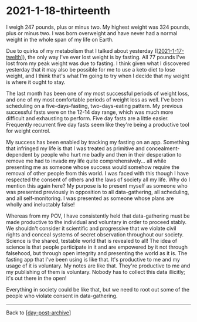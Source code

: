 # 2021-1-18-thirteenth

I weigh 247 pounds, plus or minus two.  My highest weight was 324 pounds, plus or minus two.  I was born overweight and have never had a normal weight in the whole span of my life on Earth.

Due to quirks of my metabolism that I talked about yesterday ([[2021-1-17-twelth]]), the only way I've ever lost weight is by fasting.  All 77 pounds I've lost from my peak weight was due to fasting.  I think given what I discovered yesterday that it may also be possible for me to use a keto diet to lose weight, and I think that's what I'm going to try when I decide that my weight is where it ought to stay.

The last month has been one of my most successful periods of weight loss, and one of my most comfortable periods of weight loss as well.  I've been scheduling on a five-days-fasting, two-days-eating pattern.  My previous successful fasts were on the 12-14 day range, which was much more difficult and exhausting to perform.  Five day fasts are a little easier.  Frequently recurrent five day fasts seem like they're being a productive tool for weight control.

My success has been enabled by tracking my fasting on an app.  Something that infringed my life is that I was treated as primitive and concealment-dependent by people who hurt me badly and then in their desperation to remove me had to invade my life quite comprehensively... all while presenting me as someone whose success would somehow require the removal of other people from this world.  I was faced with this though I have respected the consent of others and the laws of society all my life.  Why do I mention this again here?  My purpose is to present myself as someone who was presented previously in opposition to all data-gathering, all scheduling, and all self-monitoring.  I was presented as someone whose plans are wholly and ineluctably false!

Whereas from my POV, I have consistently held that data-gathering must be made productive to the individual and voluntary in order to proceed stably.  We shouldn't consider it scientific and progressive that we violate civil rights and conceal systems of secret observation throughout our society.  Science is the shared, testable world that is revealed to all!  The idea of science is that people participate in it and are empowered by it not through falsehood, but through open integrity and presenting the world as it is.  The fasting app that I've been using is like that.  It's productive to me and my usage of it is voluntary.  My notes are like that.  They're productive to me and my publishing of them is voluntary.  Nobody has to collect this data illicitly; it's out there in the open!

Everything in society could be like that, but we need to root out some of the people who violate consent in data-gathering.

---
Back to [[day-post-archive]]

[//begin]: # "Autogenerated link references for markdown compatibility"
[2021-1-17-twelth]: 2021-1-17-twelth.md "2021-1-17-twelth"
[day-post-archive]: day-post-archive.md "Day Post Archive"
[//end]: # "Autogenerated link references"
